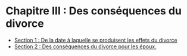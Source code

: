 # Chapitre III : Des conséquences du divorce

- [Section 1 : De la date à laquelle se produisent les effets du divorce](section-1)
- [Section 2 : Des conséquences du divorce pour les époux.](section-2)
